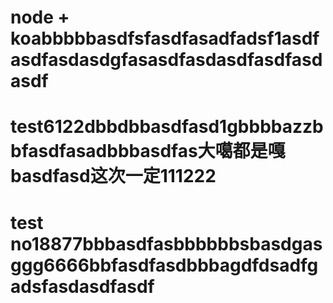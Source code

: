 # node + koabbbbbasdfsfasdfasadfadsf1asdfasdfasdasdgfasasdfasdasdfasdfasdasdf
# test6122dbbdbbasdfasd1gbbbbazzbbfasdfasadbbbasdfas大噶都是嘎basdfasd这次一定111222
# test no18877bbbasdfasbbbbbbsbasdgasggg6666bbfasdfasdbbbagdfdsadfgadsfasdasdfasdf